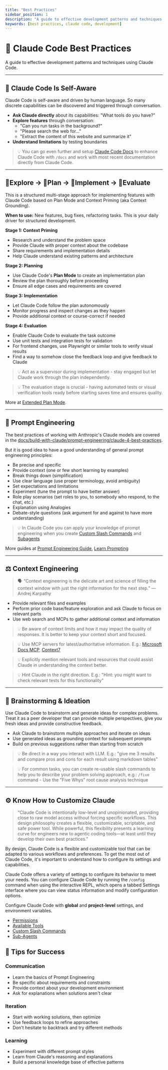 ```yaml
---
title: "Best Practices"
sidebar_position: 1
description: "A guide to effective development patterns and techniques using Claude Code"
keywords: [best practices, claude code, development]
---
```


# 🎯 Claude Code Best Practices

A guide to effective development patterns and techniques using Claude Code.

---

## 🧘 Claude Code Is Self-Aware

Claude Code is self-aware and driven by human language. So many discrete capabilities can be discovered and triggered through conversation.

- **Ask Claude directly** about its capabilities: "What tools do you have?"
- **Explore features** through conversation:
   - "Can you run tasks in the background?"
   - "Please search the web for..."
   - "Extract the content of this website and summarize it"
- **Understand limitations** by testing boundaries

> 💡 You can go even further and setup [Claude Code Docs](/tips-and-tricks/claude-code-docs) to enhance Claude Code with `/docs` and work with most recent documentation directly from Claude Code.

---

## 🔎Explore → 📃Plan → 🤖Implement → 🧪Evaluate

This is a structured multi-stage approach for implementing features with Claude Code based on Plan Mode and Context Priming (aka Context Grounding).

**When to use:** New features, bug fixes, refactoring tasks. This is your daily driver for structured development.

**Stage 1: Context Priming**
- Research and understand the problem space
- Provide Claude with proper context about the codebase
- Share requirements and implementation details
- Help Claude understand existing patterns and architecture

**Stage 2: Planning**
- Use Claude Code's **Plan Mode** to create an implementation plan
- Review the plan thoroughly before proceeding
- Ensure all edge cases and requirements are covered

**Stage 3: Implementation**
- Let Claude Code follow the plan autonomously
- Monitor progress and inspect changes as they happen
- Provide additional context or course-correct if needed

**Stage 4: Evaluation**
- Enable Claude Code to evaluate the task outcome
- Use unit tests and integration tests for validation
- For frontend changes, use Playwright or similar tools to verify visual results
- Find a way to somehow close the feedback loop and give feedback to Claude

> 💡 Act as a supervisor during implementation - stay engaged but let Claude work through the plan independently.

> 💡 The evaluation stage is crucial - having automated tests or visual verification tools ready before starting saves time and ensures quality.

More at [Extended Plan Mode](/tips-and-tricks/extended-plan-mode).

---

## 📝 Prompt Engineering

The best practices of working with Anthropic's Claude models are covered in the [docs/build-with-claude/prompt-engineering/claude-4-best-practices](https://docs.claude.com/en/docs/build-with-claude/prompt-engineering/claude-4-best-practices).

But it is good idea to have a good understanding of general prompt engineering principles:

* Be precise and specific
* Provide context (one or few short learning by examples)
* Break things down (simplification)
* Use clear language (use proper terminology, avoid ambiguity)
* Set expectations and limitations
* Experiment (tune the prompt to have better answer)
* Role play scenarios (set roles to you, to somebody who respond, to the chat, etc.)
* Explanation using Analogies
* Debate-style questions (ask argument for and against to have more understanding)

> 💡 In Claude Code you can apply your knowledge of prompt engineering when you create [Custom Slash Commands](./tips-and-tricks/custom-slash-commands) and [Subagents](./tips-and-tricks/subagents)

More guides at [Prompt Engineering Guide](https://www.promptingguide.ai/), [Learn Prompting](https://learnprompting.org/docs/introduction)

---

## ⚖️ Context Engineering

> 🗣️ “Context engineering is the delicate art and science of filling the context window with just the right information for the next step.” — Andrej Karpathy


- Provide relevant files and examples
- Perform prior code base/feature exploration and ask Claude to focus on relevant parts
- Use web search and MCPs to gather additional context and information

> 💡 Be aware of context limits and how it may impact the quality of responses. It is better to keep your context short and focused.

> 💡 Use MCP servers for latest/authoritative information. E.g.: [Microsoft Docs MCP](https://learn.microsoft.com/en-us/training/support/mcp), [Context7](https://context7.com/)

> 💡 Explicitly mention relevant tools and resources that could assist Claude in understanding the context better.

> 💡 Hint Claude in the right direction. E.g.: "Hint: you might want to check relevant tests for this functionality"


---

## 🧠 Brainstorming & Ideation

Use Claude Code to brainstorm and generate ideas for complex problems. Treat it as a peer developer that can provide multiple perspectives, give you fresh ideas and provide constructive feedback.

- Ask Claude to brainstorm multiple approaches and iterate on ideas
- Use generated ideas as grounding context for subsequent prompts
- Build on previous suggestions rather than starting from scratch

> 💡 Be direct in a way you interact with LLM. E.g.: "give me 3 results and compare pros and cons for each result using markdown tables"

> 💡 For common tasks, you can create re-usable slash commands to help you to describe your problem solving approach, e.g.: `/five` command - Use the "Five Whys" root cause analysis technique

---
## ⚙️ Know How to Customize Claude

> “Claude Code is intentionally low-level and unopinionated, providing close to raw model access without forcing specific workflows. This design philosophy creates a flexible, customizable, scriptable, and safe power tool. While powerful, this flexibility presents a learning curve for engineers new to agentic coding tools—at least until they develop their own best practices.”

By design, Claude Code is a flexible and customizable tool that can be adapted to various workflows and preferences. To get the most out of Claude Code, it's important to understand how to configure its settings and capabilities.

Claude Code offers a variety of settings to configure its behavior to meet your needs. You can configure Claude Code by running the `/config` command when using the interactive REPL, which opens a tabbed Settings interface where you can view status information and modify configuration options.

Configure Claude Code with **global** and **project-level** settings, and environment variables.

* [Permissions](https://docs.anthropic.com/en/docs/claude-code/settings#permission-settings)
* [Available Tools](https://docs.anthropic.com/en/docs/claude-code/settings#tools-available-to-claude)
* [Custom Slash Commands](https://docs.anthropic.com/en/docs/claude-code/slash-commands)
* [Sub-Agents](https://docs.anthropic.com/en/docs/claude-code/sub-agents)

## 🎯 Tips for Success

### Communication
- Learn the basics of Prompt Engineering
- Be specific about requirements and constraints
- Provide context about your development environment
- Ask for explanations when solutions aren't clear

### Iteration
- Start with working solutions, then optimize
- Use feedback loops to refine approaches
- Don't hesitate to backtrack and try different methods

### Learning
- Experiment with different prompt styles
- Learn from Claude's reasoning and explanations
- Build a personal knowledge base of effective patterns
